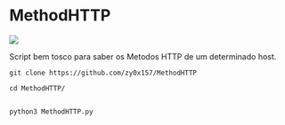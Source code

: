 # MethodHTTP

![](https://pa1.narvii.com/6524/d6f462a400e98019191c72d8fe9eee9113ba7fae_hq.gif)

Script bem tosco para saber os Metodos HTTP de um determinado host.

    git clone https://github.com/zy0x157/MethodHTTP
    
    cd MethodHTTP/
    
    
    python3 MethodHTTP.py
